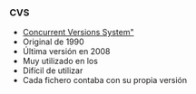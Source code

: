 ### CVS

* [Concurrent Versions System"](http://savannah.nongnu.org/project/memberlist.php?detailed=1&group=cvs)
* Original de 1990
* Última versión en 2008
* Muy utilizado en los
* Difícil de utilizar
* Cada fichero contaba con su propia versión
